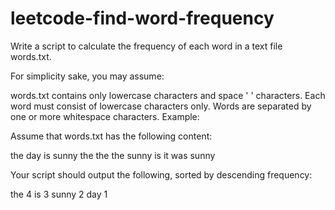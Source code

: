 # leetcode-find-word-frequency
Write a script to calculate the frequency of each word in a text file words.txt.

For simplicity sake, you may assume:

words.txt contains only lowercase characters and space ' ' characters.
Each word must consist of lowercase characters only.
Words are separated by one or more whitespace characters.
Example:

Assume that words.txt has the following content:

the day is sunny the the
the sunny is
it was sunny

Your script should output the following, sorted by descending frequency:

the 4
is 3
sunny 2
day 1